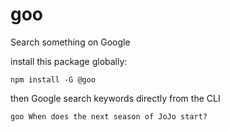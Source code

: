 # goo
Search something on Google

install this package globally:

`npm install -G @goo`

then Google search keywords directly from the CLI

`goo When does the next season of JoJo start?`